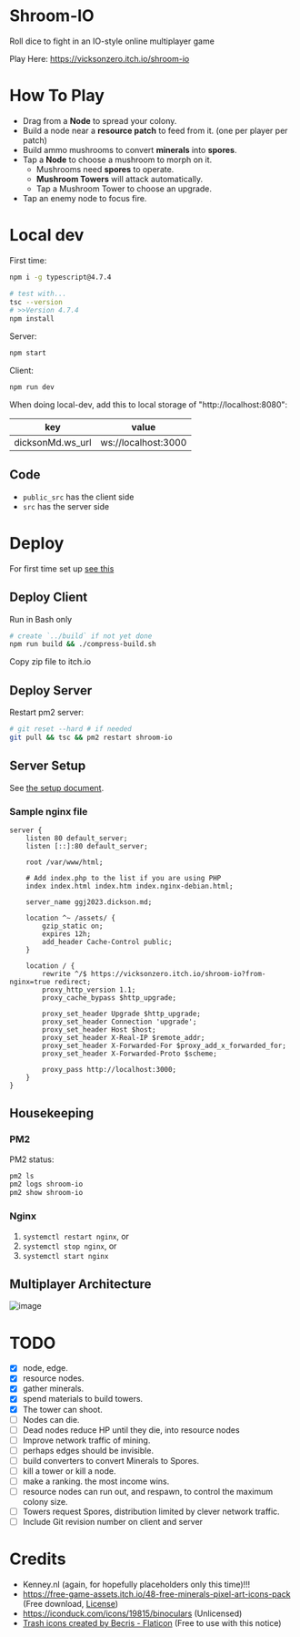 # Shroom-IO
Roll dice to fight in an IO-style online multiplayer game



Play Here: https://vicksonzero.itch.io/shroom-io


How To Play
=====================

- Drag from a **Node** to spread your colony.
- Build a node near a **resource patch** to feed from it.
    (one per player per patch)
- Build ammo mushrooms to convert **minerals** into **spores**.
- Tap a **Node** to choose a mushroom to morph on it.
  - Mushrooms need **spores** to operate.
  - **Mushroom Towers** will attack automatically.
  - Tap a Mushroom Tower to choose an upgrade.
- Tap an enemy node to focus fire.



Local dev
=====================

First time:
```bash
npm i -g typescript@4.7.4

# test with...
tsc --version
# >>Version 4.7.4
npm install
```

Server:
```bash
npm start
```

Client:
```bash
npm run dev
```
When doing local-dev, add this to local storage of "http://localhost:8080":

| key              | value               |
| ---------------- | ------------------- |
| dicksonMd.ws_url | ws://localhost:3000 |


## Code

- `public_src` has the client side
- `src` has the server side


Deploy
=====================

For first time set up [see this](#server-Setup)


## Deploy Client

Run in Bash only
```bash
# create `../build` if not yet done
npm run build && ./compress-build.sh
```

Copy zip file to itch.io


## Deploy Server

Restart pm2 server:
```bash
# git reset --hard # if needed
git pull && tsc && pm2 restart shroom-io
```


## Server Setup

See [the setup document](SETUP.md).

### Sample nginx file

```
server {
    listen 80 default_server;
    listen [::]:80 default_server;

    root /var/www/html;

    # Add index.php to the list if you are using PHP
    index index.html index.htm index.nginx-debian.html;

    server_name ggj2023.dickson.md;

    location ^~ /assets/ {
        gzip_static on;
        expires 12h;
        add_header Cache-Control public;
    }

    location / {
        rewrite ^/$ https://vicksonzero.itch.io/shroom-io?from-nginx=true redirect;
        proxy_http_version 1.1;
        proxy_cache_bypass $http_upgrade;

        proxy_set_header Upgrade $http_upgrade;
        proxy_set_header Connection 'upgrade';
        proxy_set_header Host $host;
        proxy_set_header X-Real-IP $remote_addr;
        proxy_set_header X-Forwarded-For $proxy_add_x_forwarded_for;
        proxy_set_header X-Forwarded-Proto $scheme;

        proxy_pass http://localhost:3000;
    }
}
```


Housekeeping
---------------------

### PM2

PM2 status:
```bash
pm2 ls
pm2 logs shroom-io
pm2 show shroom-io
```


### Nginx

1. `systemctl restart nginx`, or
2. `systemctl stop nginx`, or
3. `systemctl start nginx`



Multiplayer Architecture
-------------------------------

![image](https://user-images.githubusercontent.com/6271771/213613186-8d656d6f-d266-49d8-acc6-e8aead28ba14.png)



# TODO

- [x] node, edge.
- [x] resource nodes.
- [x] gather minerals.
- [x] spend materials to build towers.
- [x] The tower can shoot.
- [ ] Nodes can die. 
- [ ] Dead nodes reduce HP until they die, into resource nodes
- [ ] Improve network traffic of mining.
- [ ] perhaps edges should be invisible.
- [ ] build converters to convert Minerals to Spores.
- [ ] kill a tower or kill a node.
- [ ] make a ranking. the most income wins.
- [ ] resource nodes can run out, and respawn, to control the maximum colony size.
- [ ] Towers request Spores, distribution limited by clever network traffic.
- [ ] Include Git revision number on client and server

# Credits

- Kenney.nl (again, for hopefully placeholders only this time)!!!
- https://free-game-assets.itch.io/48-free-minerals-pixel-art-icons-pack (Free download, [License](https://craftpix.net/file-licenses/))
- https://iconduck.com/icons/19815/binoculars (Unlicensed)
- <a href="https://www.flaticon.com/free-icons/trash" title="trash icons">Trash icons created by Becris - Flaticon</a> (Free to use with this notice)
